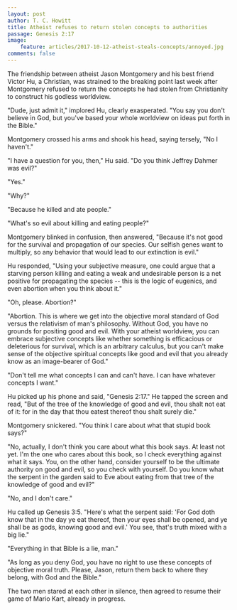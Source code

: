 ```yaml
---
layout: post
author: T. C. Howitt
title: Atheist refuses to return stolen concepts to authorities
passage: Genesis 2:17
image:
    feature: articles/2017-10-12-atheist-steals-concepts/annoyed.jpg
comments: false
---
```


The friendship between atheist Jason Montgomery and his best friend Victor Hu, a Christian, was strained to the breaking point last week after Montgomery refused to return the concepts he had stolen from Christianity to construct his godless worldview.

"Dude, just admit it," implored Hu, clearly exasperated.  "You say you don't believe in God, but you've based your whole worldview on ideas put forth in the Bible."

Montgomery crossed his arms and shook his head, saying tersely, "No I haven't."

"I have a question for you, then," Hu said.  "Do you think Jeffrey Dahmer was evil?"

"Yes."

"Why?"

"Because he killed and ate people."

"What's so evil about killing and eating people?"

Montgomery blinked in confusion, then answered, "Because it's not good for the survival and propagation of our species.  Our selfish genes want to multiply, so any behavior that would lead to our extinction is evil."

Hu responded, "Using your subjective measure, one could argue that a starving person killing and eating a weak and undesirable person is a net positive for propagating the species -- this is the logic of eugenics, and even abortion when you think about it."

"Oh, please.  Abortion?"

"Abortion.  This is where we get into the objective moral standard of God versus the relativism of man's philosophy.  Without God, you have no grounds for positing good and evil.  With your atheist worldview, you can embrace subjective concepts like whether something is efficacious or deleterious for survival, which is an arbitrary calculus, but you can't make sense of the objective spiritual concepts like good and evil that you already know as an image-bearer of God."

"Don't tell me what concepts I can and can't have.  I can have whatever concepts I want."

Hu picked up his phone and said, "Genesis 2:17."  He tapped the screen and read, "But of the tree of the knowledge of good and evil, thou shalt not eat of it: for in the day that thou eatest thereof thou shalt surely die."

Montgomery snickered.  "You think I care about what that stupid book says?"

"No, actually, I don't think you care about what this book says.  At least not yet.  I'm the one who cares about this book, so I check everything against what it says.  You, on the other hand, consider yourself to be the ultimate authority on good and evil, so you check with yourself.  Do you know what the serpent in the garden said to Eve about eating from that tree of the knowledge of good and evil?"

"No, and I don't care."

Hu called up Genesis 3:5.  "Here's what the serpent said: 'For God doth know that in the day ye eat thereof, then your eyes shall be opened, and ye shall be as gods, knowing good and evil.'  You see, that's truth mixed with a big lie."

"Everything in that Bible is a lie, man."

"As long as you deny God, you have no right to use these concepts of objective moral truth. Please, Jason, return them back to where they belong, with God and the Bible."

The two men stared at each other in silence, then agreed to resume their game of Mario Kart, already in progress.
